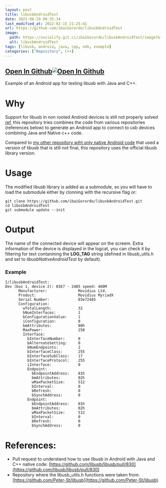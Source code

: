 ```yaml
---
layout: post
title: libusbAndroidTest
date: 2021-08-29 00:35:34 
last_modified_at: 2022-02-15 21:25:41 
url: https://github.com/ibaiGorordo/libusbAndroidTest
image:
  path: https://socialify.git.ci/ibaiGorordo/libusbAndroidTest/image?&forks=1&issues=1&language=1&name=1&owner=1&stargazers=1&theme=Light
  alt: libusbAndroidTest
tags: [libusb, android, java, cpp, ndk, example]
categories: ["Repository", C++]
---
```


## [Open In Github](https://github.com/ibaiGorordo/libusbAndroidTest)[![Open In Github](https://icons-for-free.com/download-icon-part+1+github-1320568339880199515_0.svg)](https://github.com/ibaiGorordo/libusbAndroidTest)

 Example of an Android app for testing libusb with Java and C++.
 
# Why
Support for libusb in non rooted Android devices is still not properly solved [ref](https://github.com/libusb/libusb/pull/874), this repository tries combines the code from various repositories (references below) to generate an Android app to connect to usb devices combining Java and Native c++ code.

Compared to [my other repository wiht only native Android code](https://github.com/ibaiGorordo/libusbNativeAndroidTest) that used a version of libusb that is still not final, this repository uses the official libusb library version.

# Usage
The modified libusb library is added as a submodule, so you will have to load the submodule either by clonning with the recursive flag or:

```
git clone https://github.com/ibaiGorordo/libusbAndroidTest.git
cd libusbAndroidTest
git submodule update --init
```

# Output
The name of the connected device will appear on the screem. Extra information of the device is displayed in the logcat, you can check it by filtering for text contanining the **LOG_TAG** string (defined in libusb_utils.h and set to *libusbNativeAndroidTest* by default).

### Example
```
I/libusbAndroidTest:
Dev (bus 1, device 2): 03E7 - 2485 speed: 480M
      Manufacturer:              Movidius Ltd.
      Product:                   Movidius MyriadX
      Serial Number:             03e72485
      Configuration:
        wTotalLength:            32
        bNumInterfaces:          1
        bConfigurationValue:     1
        iConfiguration:          0
        bmAttributes:            80h
        MaxPower:                250
        Interface:
          bInterfaceNumber:      0
          bAlternateSetting:     0
          bNumEndpoints:         2
          bInterfaceClass:       255
          bInterfaceSubClass:    17
          bInterfaceProtocol:    255
          iInterface:            0
          Endpoint:
            bEndpointAddress:    81h
            bmAttributes:        02h
            wMaxPacketSize:      512
            bInterval:           0
            bRefresh:            0
            bSynchAddress:       0
          Endpoint:
            bEndpointAddress:    01h
            bmAttributes:        02h
            wMaxPacketSize:      512
            bInterval:           0
            bRefresh:            0
            bSynchAddress:       0
```

# References:
- Pull request to understand how to use libusb in Android with Java and C++ native code: [https://github.com/libusb/libusb/pull/830](https://github.com/libusb/libusb/pull/830)
- Repository where the libusb_utils.h functions were taken from: [https://github.com/Peter-St/libusb](https://github.com/Peter-St/libusb)
